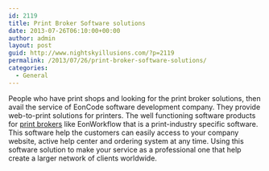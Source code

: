 ```yaml
---
id: 2119
title: Print Broker Software solutions
date: 2013-07-26T06:10:00+00:00
author: admin
layout: post
guid: http://www.nightskyillusions.com/?p=2119
permalink: /2013/07/26/print-broker-software-solutions/
categories:
  - General
---
```

People who have print shops and looking for the print broker solutions, then avail the service of EonCode software development company. They provide web-to-print solutions for printers. The well functioning software products for [print brokers](http://www.eoncode.com/solutions/print-brokers) like EonWorkflow that is a print-industry specific software. This software help the customers can easily access to your company website, active help center and ordering system at any time. Using this software solution to make your service as a professional one that help create a larger network of clients worldwide.